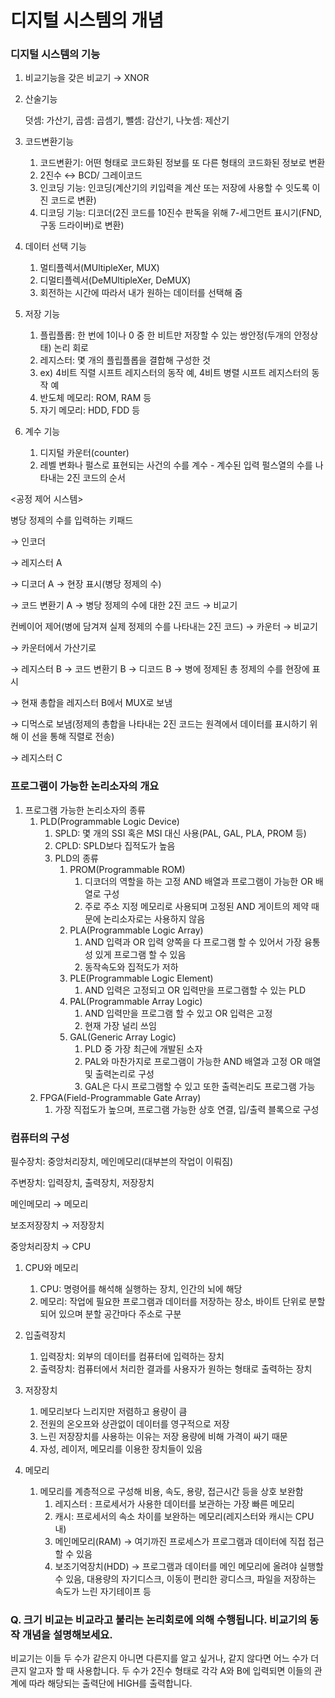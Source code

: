 # 디지털 시스템의 개념

### 디지털 시스템의 기능

1. 비교기능을 갖은 비교기 → XNOR
2. 산술기능
    
    덧셈: 가산기, 곱셈: 곱셈기, 뺄셈: 감산기, 나눗셈: 제산기
    
3. 코드변환기능
    1. 코드변환기: 어떤 형태로 코드화된 정보를 또 다른 형태의 코드화된 정보로 변환
    2. 2진수 ↔ BCD/ 그레이코드
    3. 인코딩 기능: 인코딩(계산기의 키입력을 계산 또는 저장에 사용할 수 잇도록 이진 코드로 변환)
    4. 디코딩 기능: 디코더(2진 코드를 10진수 판독을 위해 7-세그먼트 표시기(FND, 구동 드라이버)로 변환)
4. 데이터 선택 기능
    1. 멀티플렉서(MUltipleXer, MUX)
    2. 디멀티플렉서(DeMUltipleXer, DeMUX)
    3. 회전하는 시간에 따라서 내가 원하는 데이터를 선택해 줌
5. 저장 기능
    1. 플립플롭: 한 번에 1이나 0 중 한 비트만 저장할 수 있는 쌍안정(두개의 안정상태) 논리 회로
    2. 레지스터: 몇 개의 플립플롭을 결합해 구성한 것
    3. ex) 4비트 직렬 시프트 레지스터의 동작 예, 4비트 병렬 시프트 레지스터의 동작 예
    4. 반도체 메모리: ROM, RAM 등
    5. 자기 메모리: HDD, FDD 등
6. 계수 기능
    1. 디지털 카운터(counter)
    2. 레벨 변화나 펄스로 표현되는 사건의 수를 계수 - 계수된 입력 펄스열의 수를 나타내는 2진 코드의 순서
    

<공정 제어 시스템>

병당 정제의 수를 입력하는 키패드

→ 인코더 

→ 레지스터 A 

→ 디코더 A → 현장 표시(병당 정제의 수)

→ 코드 변환기 A → 병당 정제의 수에 대한 2진 코드 → 비교기

컨베이어 제어(병에 담겨져 실제 정제의 수를 나타내는 2진 코드) → 카운터 → 비교기

→ 카운터에서 가산기로 

→ 레지스터 B → 코드 변환기 B → 디코드 B → 병에 정제된 총 정제의 수를 현장에 표시

→ 현재 총합을 레지스터 B에서 MUX로 보냄 

→ 디먹스로 보냄(정제의 총합을 나타내는 2진 코드는 원격에서 데이터를 표시하기 위해 이 선을 통해 직렬로 전송)

→ 레지스터 C

### 프로그램이 가능한 논리소자의 개요

1. 프로그램 가능한 논리소자의 종류
    1. PLD(Programmable Logic Device)
        1. SPLD: 몇 개의 SSI 혹은 MSI 대신 사용(PAL, GAL, PLA, PROM 등)
        2. CPLD: SPLD보다 집적도가 높음
        3. PLD의 종류
            1. PROM(Programmable ROM)
                1. 디코더의 역할을 하는 고정 AND 배열과 프로그램이 가능한 OR 배열로 구성
                2. 주로 주소 지정 메모리로 사용되며 고정된 AND 게이트의 제약 때문에 논리소자로는 사용하지 않음
            2. PLA(Programmable Logic Array)
                1. AND 입력과 OR 입력 양쪽을 다 프로그램 할 수 있어서 가장 융통성 있게 프로그램 할 수 있음
                2. 동작속도와 집적도가 저하
            3. PLE(Programmable Logic Element)
                1. AND 입력은 고정되고 OR 입력만을 프로그램할 수 있는 PLD
            4. PAL(Programmable Array Logic)
                1. AND 입력만을 프로그램 할 수 있고 OR 입력은 고정
                2. 현재 가장 널리 쓰임
            5. GAL(Generic Array Logic)
                1. PLD 중 가장 최근에 개발된 소자
                2. PAL와 마찬가지로 프로그램이 가능한 AND 배열과 고정 OR 매열 및 출력논리로 구성
                3. GAL은 다시 프로그램할 수 있고 또한 출력논리도 프로그램 가능
    2. FPGA(Field-Programmable Gate Array)
        1. 가장 직접도가 높으며, 프로그램 가능한 상호 연결, 입/출력 블록으로 구성
        

### 컴퓨터의 구성

필수장치: 중앙처리장치, 메인메모리(대부븐의 작업이 이뤄짐)

주변장치: 입력장치, 출력장치, 저장장치

메인메모리 → 메모리

보조저장장치 → 저장장치

중앙처리장치 → CPU

1. CPU와 메모리
    1. CPU: 명령어를 해석해 실행하는 장치, 인간의 뇌에 해당
    2. 메모리: 작업에 필요한 프로그램과 데이터를 저장하는 장소, 바이트 단위로 분할되어 있으며 분할 공간마다 주소로 구분
2. 입출력장치
    1. 입력장치: 외부의 데이터를 컴퓨터에 입력하는 장치
    2. 출력장치: 컴퓨터에서 처리한 결과를 사용자가 원하는 형태로 출력하는 장치
3. 저장장치
    1. 메모리보다 느리지만 저렴하고 용량이 큼
    2. 전원의 온오프와 상관없이 데이터를 영구적으로 저장
    3. 느린 저장장치를 사용하는 이유는 저장 용량에 비해 가격이 싸기 때문
    4. 자성, 레이저, 메모리를 이용한 장치들이 있음

    
4. 메모리
    1. 메모리를 계층적으로 구성해 비용, 속도, 용량, 접근시간 등을 상호 보완함
        1. 레지스터 : 프로세서가 사용한 데이터를 보관하는 가장 빠른 메모리
        2. 캐시: 프로세서의 속소 차이를 보완하는 메모리(레지스터와 캐시는 CPU 내)
        3. 메인메모리(RAM) → 여기까진 프로세스가 프로그램과 데이터에 직접 접근할 수 있음
        4. 보조기억장치(HDD) → 프로그램과 데이터를 메인 메모리에 올려야 실행할 수 있음, 대용량의 자기디스크, 이동이 편리한 광디스크, 파일을 저장하는 속도가 느린 자기테이프 등



 ### Q. 크기 비교는 비교라고 불리는 논리회로에 의해 수행됩니다. 비교기의 동작 개념을 설명해보세요.
    
비교기는 이들 두 수가 같은지 아니면 다른지를 알고 싶거나, 같지 않다면 어느 수가 더 큰지 알고자 할 때 사용합니다. 두 수가 2진수 형태로 각각 A와 B에 입력되면 이들의 관계에 따라 해당되는 출력단에 HIGH를 출력합니다.